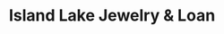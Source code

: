 ---
title: "Island Lake Jewelry & Loan"
url: /island-lake/island-lake-jewelry-and-loan/
shop: jewelry
---